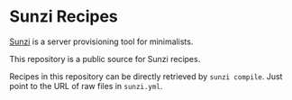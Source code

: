 Sunzi Recipes
=============

[Sunzi](https://github.com/kenn/sunzi) is a server provisioning tool for minimalists.

This repository is a public source for Sunzi recipes.

Recipes in this repository can be directly retrieved by `sunzi compile`. Just point to the URL of raw files in `sunzi.yml`.
